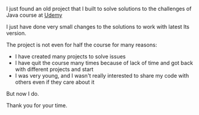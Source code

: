 I just found an old project that I built to solve solutions to the challenges of Java course at [Udemy](https://www.udemy.com/course/java-the-complete-java-developer-course/)

I just have done very small changes to the solutions to work with latest lts version.

The project is not even for half the course for many reasons:

* I have created many projects to solve issues
* I have quit the course many times because of lack of time and got back with different projects and start
* I was very young, and I wasn't really interested to share my code with others even if they care about it

But now I do.

Thank you for your time.